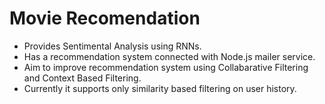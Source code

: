 # Movie Recomendation

- Provides Sentimental Analysis using RNNs.
- Has a recommendation system connected with Node.js mailer service.
- Aim to improve recommendation system using Collabarative Filtering and Context Based Filtering.
- Currently it supports only similarity based filtering on user history.
